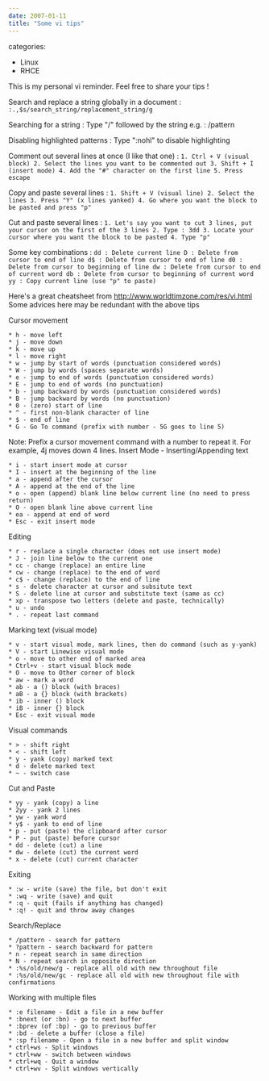 ```yaml
---
date: 2007-01-11
title: "Some vi tips"
---
```








categories:
- Linux
- RHCE


This is my personal vi reminder.
Feel free to share your tips !



Search and replace a string globally in a document :
`:.,$s/search_string/replacement_string/g`

Searching for a string :
Type "/" followed by the string
e.g. : /pattern

Disabling highlighted patterns :
Type ":nohl" to disable highlighting

Comment out several lines at once (I like that one) :
`1. Ctrl + V (visual block)
2. Select the lines you want to be commented out
3. Shift + I (insert mode)
4. Add the "#" character on the first line
5. Press escape`

Copy and paste several lines :
`1. Shift + V (visual line)
2. Select the lines
3. Press "Y" (x lines yanked)
4. Go where you want the block to be pasted and press "p"`

Cut and paste several lines :
`1. Let's say you want to cut 3 lines, put your cursor on the first of the 3 lines
2. Type : 3dd
3. Locate your cursor where you want the block to be pasted
4. Type "p"`

Some key combinations :
`dd : Delete current line
D : Delete from cursor to end of line
d$ : Delete from cursor to end of line
d0 : Delete from cursor to beginning of line
dw : Delete from cursor to end of current word
db : Delete from cursor to beginning of current word
yy : Copy current line (use "p" to paste)`

Here's a great cheatsheet from http://www.worldtimzone.com/res/vi.html
Some advices here may be redundant with the above tips

Cursor movement

    * h - move left
    * j - move down
    * k - move up
    * l - move right
    * w - jump by start of words (punctuation considered words)
    * W - jump by words (spaces separate words)
    * e - jump to end of words (punctuation considered words)
    * E - jump to end of words (no punctuation)
    * b - jump backward by words (punctuation considered words)
    * B - jump backward by words (no punctuation)
    * 0 - (zero) start of line
    * ^ - first non-blank character of line
    * $ - end of line
    * G - Go To command (prefix with number - 5G goes to line 5)

Note: Prefix a cursor movement command with a number to repeat it. For example, 4j moves down 4 lines.
Insert Mode - Inserting/Appending text

    * i - start insert mode at cursor
    * I - insert at the beginning of the line
    * a - append after the cursor
    * A - append at the end of the line
    * o - open (append) blank line below current line (no need to press return)
    * O - open blank line above current line
    * ea - append at end of word
    * Esc - exit insert mode

Editing

    * r - replace a single character (does not use insert mode)
    * J - join line below to the current one
    * cc - change (replace) an entire line
    * cw - change (replace) to the end of word
    * c$ - change (replace) to the end of line
    * s - delete character at cursor and subsitute text
    * S - delete line at cursor and substitute text (same as cc)
    * xp - transpose two letters (delete and paste, technically)
    * u - undo
    * . - repeat last command

Marking text (visual mode)

    * v - start visual mode, mark lines, then do command (such as y-yank)
    * V - start Linewise visual mode
    * o - move to other end of marked area
    * Ctrl+v - start visual block mode
    * O - move to Other corner of block
    * aw - mark a word
    * ab - a () block (with braces)
    * aB - a {} block (with brackets)
    * ib - inner () block
    * iB - inner {} block
    * Esc - exit visual mode

Visual commands

    * > - shift right
    * < - shift left
    * y - yank (copy) marked text
    * d - delete marked text
    * ~ - switch case

Cut and Paste

    * yy - yank (copy) a line
    * 2yy - yank 2 lines
    * yw - yank word
    * y$ - yank to end of line
    * p - put (paste) the clipboard after cursor
    * P - put (paste) before cursor
    * dd - delete (cut) a line
    * dw - delete (cut) the current word
    * x - delete (cut) current character

Exiting

    * :w - write (save) the file, but don't exit
    * :wq - write (save) and quit
    * :q - quit (fails if anything has changed)
    * :q! - quit and throw away changes

Search/Replace

    * /pattern - search for pattern
    * ?pattern - search backward for pattern
    * n - repeat search in same direction
    * N - repeat search in opposite direction
    * :%s/old/new/g - replace all old with new throughout file
    * :%s/old/new/gc - replace all old with new throughout file with confirmations

Working with multiple files

    * :e filename - Edit a file in a new buffer
    * :bnext (or :bn) - go to next buffer
    * :bprev (of :bp) - go to previous buffer
    * :bd - delete a buffer (close a file)
    * :sp filename - Open a file in a new buffer and split window
    * ctrl+ws - Split windows
    * ctrl+ww - switch between windows
    * ctrl+wq - Quit a window
    * ctrl+wv - Split windows vertically
